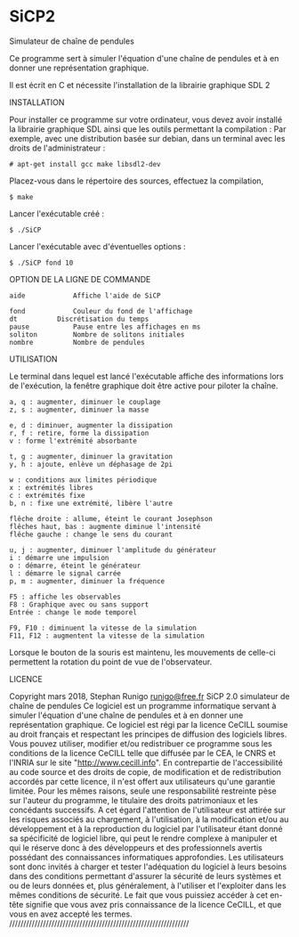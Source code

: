 # SiCP2
Simulateur de chaîne de pendules

Ce programme sert à simuler l'équation d'une chaîne de pendules
et à en donner une représentation graphique.

Il est écrit en C et nécessite l'installation de la librairie graphique SDL 2


INSTALLATION

Pour installer ce programme sur votre ordinateur, vous devez avoir
installé la librairie graphique SDL ainsi que les outils permettant
la compilation :
Par exemple, avec une distribution basée sur debian, dans un terminal avec les
droits de l'administrateur :

	# apt-get install gcc make libsdl2-dev

Placez-vous dans le répertoire des sources, effectuez la compilation,

	$ make

Lancer l'exécutable créé :

	$ ./SiCP

Lancer l'exécutable avec d'éventuelles options :

	$ ./SiCP fond 10


OPTION DE LA LIGNE DE COMMANDE

	aide			Affiche l'aide de SiCP

	fond			Couleur du fond de l'affichage
	dt			Discrétisation du temps 
	pause			Pause entre les affichages en ms
	soliton			Nombre de solitons initiales
	nombre			Nombre de pendules

UTILISATION

Le terminal dans lequel est lancé l'exécutable affiche des informations
lors de l'exécution, la fenêtre graphique doit être active pour piloter
la chaîne.

	a, q : augmenter, diminuer le couplage
	z, s : augmenter, diminuer la masse

	e, d : diminuer, augmenter la dissipation
	r, f : retire, forme la dissipation
	v : forme l'extrémité absorbante

	t, g : augmenter, diminuer la gravitation
	y, h : ajoute, enlève un déphasage de 2pi

	w : conditions aux limites périodique
	x : extrémités libres
	c : extrémités fixe
	b, n : fixe une extrémité, libère l'autre

	flêche droite : allume, éteint le courant Josephson
	flêches haut, bas : augmente diminue l'intensité
	flêche gauche : change le sens du courant

	u, j : augmenter, diminuer l'amplitude du générateur
	i : démarre une impulsion
	o : démarre, éteint le générateur
	l : démarre le signal carrée
	p, m : augmenter, diminuer la fréquence

	F5 : affiche les observables
	F8 : Graphique avec ou sans support
	Entrée : change le mode temporel

	F9, F10 : diminuent la vitesse de la simulation
	F11, F12 : augmentent la vitesse de la simulation

Lorsque le bouton de la souris est maintenu, les mouvements de celle-ci
permettent la rotation du point de vue de l'observateur.

LICENCE

Copyright mars 2018, Stephan Runigo
runigo@free.fr
SiCP 2.0 simulateur de chaîne de pendules
Ce logiciel est un programme informatique servant à simuler l'équation
d'une chaîne de pendules et à en donner une représentation graphique.
Ce logiciel est régi par la licence CeCILL soumise au droit français et
respectant les principes de diffusion des logiciels libres. Vous pouvez
utiliser, modifier et/ou redistribuer ce programme sous les conditions
de la licence CeCILL telle que diffusée par le CEA, le CNRS et l'INRIA
sur le site "http://www.cecill.info".
En contrepartie de l'accessibilité au code source et des droits de copie,
de modification et de redistribution accordés par cette licence, il n'est
offert aux utilisateurs qu'une garantie limitée.  Pour les mêmes raisons,
seule une responsabilité restreinte pèse sur l'auteur du programme, le
titulaire des droits patrimoniaux et les concédants successifs.
A cet égard  l'attention de l'utilisateur est attirée sur les risques
associés au chargement, à l'utilisation, à la modification et/ou au
développement et à la reproduction du logiciel par l'utilisateur étant
donné sa spécificité de logiciel libre, qui peut le rendre complexe à
manipuler et qui le réserve donc à des développeurs et des professionnels
avertis possédant des connaissances informatiques approfondies. Les
utilisateurs sont donc invités à charger et tester l'adéquation du
logiciel à leurs besoins dans des conditions permettant d'assurer la
sécurité de leurs systèmes et ou de leurs données et, plus généralement,
à l'utiliser et l'exploiter dans les mêmes conditions de sécurité.
Le fait que vous puissiez accéder à cet en-tête signifie que vous avez
pris connaissance de la licence CeCILL, et que vous en avez accepté les
termes.
////////////////////////////////////////////////////////////////
